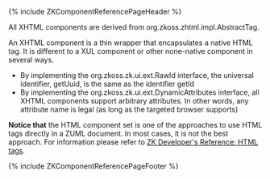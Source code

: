 {% include ZKComponentReferencePageHeader %}

All XHTML components are derived from
<javadoc>org.zkoss.zhtml.impl.AbstractTag</javadoc>.

An XHTML component is a thin wrapper that encapsulates a native HTML
tag. It is different to a XUL component or other none-native component
in several ways.

- By implementing the
  <javadoc type="interface">org.zkoss.zk.ui.ext.RawId</javadoc>
  interface, the universal identifier, <mp>getUuid</mp>, is the same as
  the identifier <mp>getId</mp>
- By implementing the
  <javadoc type="interface">org.zkoss.zk.ui.ext.DynamicAttributes</javadoc>
  interface, all XHTML components support arbitrary attributes. In other
  words, any attribute name is legal (as long as the targeted browser
  supports)

**Notice that** the HTML component set is one of the approaches to use
HTML tags directly in a ZUML document. In most cases, it is not the best
approach. For information please refer to [ZK Developer's Reference:
HTML tags](ZK_Developer's_Reference/UI_Patterns/HTML_Tags).

{% include ZKComponentReferencePageFooter %}
